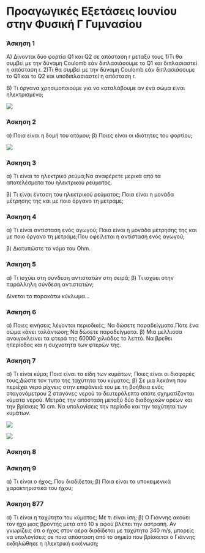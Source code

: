 # Προαγωγικές Εξετάσεις Ιουνίου στην Φυσική Γ Γυμνασίου

### Άσκηση 1

Α) Δίνονται δύο φορτία Q1 και Q2 σε απόσταση r μεταξύ τους
1)Τι θα συμβεί με την δύναμη Coulomb εάν διπλασιάσουμε το Q1 και διπλασιαστεί η απόσταση r.
2)Τι θα συμβεί με την δύναμη Coulomb εάν διπλασιάσουμε το Q1 και το Q2  και υποδιπλασιαστεί η απόσταση r.

Β) Τι όργανα χρησιμοποιούμε για να καταλάβουμε αν ένα σώμα είναι
ηλεκτρισμένο;

![](http://ebooks.edu.gr/modules/ebook/show.php/DSGYM-C201/531/3516,14425/images/img1_35.jpg)

### Άσκηση 2

α) Ποια είναι η δομή του ατόμου;
β) Ποιες είναι οι ιδιότητες του φορτίου;

![](https://fysikafysikh.files.wordpress.com/2014/09/atom.jpg)

### Άσκηση 3

α) Τι είναι το ηλεκτρικό ρεύμα;Να αναφέρετε μερικά από τα αποτελέσματα του ηλεκτρικού ρεύματος.

β) Τι είναι ένταση του ηλεκτρικού ρεύματος; Ποια είναι η μονάδα μέτρησης της
και με ποιο όργανο τη μετράμε;

### Άσκηση 4

α) Τι είναι αντίσταση ενός αγωγού; Ποια είναι η μονάδα μέτρησης της και με
ποιο όργανο τη μετράμε;Που οφείλεται η αντίσταση ενός αγωγού;

β) Διατυπώστε το νόμο του Ohm.

### Άσκηση 5

α) Τι ισχύει στη σύνδεση αντιστατών στη σειρά;
β) Τι ισχύει στην παράλληλη σύνδεση αντιστατών;

Δίνεται το παρακάτω κύκλωμα...


### Άσκηση 6
α) Ποιες κινήσεις λέγονται περιοδικές; Να δώσετε παραδείγματα.Πότε ένα σώμα κάνει ταλάντωση; Να δώσετε παραδείγματα.
β) Μια μελλισσα ανοιγοκλεινει τα φτερά της 60000 χιλιάδες το λεπτό. Να βρεθει ηπερίοδος και η συχνοτητα των φτερών της.

### Άσκηση 7
α) Τι είναι κύμα;   Ποια είναι τα είδη των κυμάτων; Ποιες είναι οι διαφορές τους;Δώστε τον τυπο της ταχύτητα του κύματος;
β) Σε μια λεκάνη που περιέχει νερό ρίχνεις στην επιφάνειά του με τη βοήθεια ενός σταγονόμετρου 2 σταγόνες νερού το δευτερόλεπτο οπότε σχηματίζονται κύματα νερού. Μετράς την απόσταση μεταξύ δύο διαδοχικών ορέων και την βρίσκεις 10 cm. Να υπολογίσεις την περίοδο και την ταχύτητα των κυμάτων.

![](https://3.bp.blogspot.com/-N3BIqmILKCA/UnmmSs15fiI/AAAAAAAAaEw/WI37qizQO7s/s1600/%CE%9A%CE%A5%CE%9C%CE%91%CE%A4%CE%91(33).png)



![](https://upload.wikimedia.org/wikipedia/commons/thumb/b/b1/Waves_in_Box.svg/220px-Waves_in_Box.svg.png)

### Άσκηση 8

### Άσκηση 9

α) Τι είναι ο ήχος; Που διαδίδεται;
β) Ποια είναι τα υποκειμενικά χαρακτηριστικά του ήχου;

### Άσκηση 877
α) Τι είναι η ταχύτητα του κύματος; Με τι είναι ίση;
β) Ο Γιάννης ακούει τον ήχο μιας βροντής μετά από 10 s αφού βλέπει την αστραπή. Αν γνωρίζεις ότι ο ήχος στον αέρα διαδίδεται με ταχύτητα 340 m/s, μπορείς να υπολογίσεις σε ποια απόσταση από το σημείο που βρίσκεται ο Γιάννης εκδηλώθηκε η ηλεκτρική εκκένωση;
